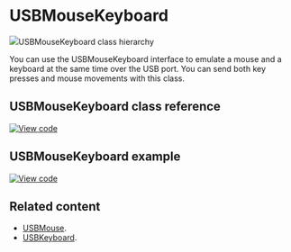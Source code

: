 # USBMouseKeyboard

<span class="images">![](https://os.mbed.com/docs/mbed-os/v6.0/mbed-os-api-doxy/class_u_s_b_mouse_keyboard.png)<span>USBMouseKeyboard class hierarchy</span></span>

You can use the USBMouseKeyboard interface to emulate a mouse and a keyboard at the same time over the USB port. You can send both key presses and mouse movements with this class.

## USBMouseKeyboard class reference

[![View code](https://www.mbed.com/embed/?type=library)](https://os.mbed.com/docs/mbed-os/v6.0/mbed-os-api-doxy/class_u_s_b_mouse_keyboard.html)

## USBMouseKeyboard example

[![View code](https://www.mbed.com/embed/?url=https://github.com/ARMmbed/mbed-os-snippet-USBMouseKeyboard/tree/v6.0)](https://github.com/ARMmbed/mbed-os-snippet-USBMouseKeyboard/blob/v6.0/main.cpp)

## Related content

- [USBMouse](../apis/usbmouse.html).
- [USBKeyboard](../apis/usbkeyboard.html).
